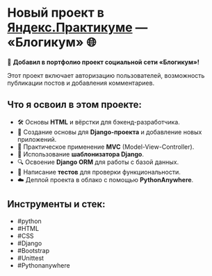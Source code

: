 # Новый проект в [Яндекс.Практикуме](https://practicum.yandex.ru/) — «Блогикум» 🌐

🎉 **Добавил в портфолио проект социальной сети «Блогикум»!**  

Этот проект включает авторизацию пользователей, возможность публикации постов и добавления комментариев.  

## Что я освоил в этом проекте:
- 🛠 Основы **HTML** и вёрстки для бэкенд-разработчика.  
- 🚀 Создание основы для **Django-проекта** и добавление новых приложений.  
- 🧩 Практическое применение **MVC** (Model-View-Controller).  
- 📄 Использование **шаблонизатора Django**.  
- 🔍 Освоение **Django ORM** для работы с базой данных.  
- 🧪 Написание **тестов** для проверки функциональности.  
- ☁️ Деплой проекта в облако с помощью **PythonAnywhere**.  

## Инструменты и стек:
- #python  
- #HTML  
- #CSS  
- #Django  
- #Bootstrap  
- #Unittest  
- #Pythonanywhere  
